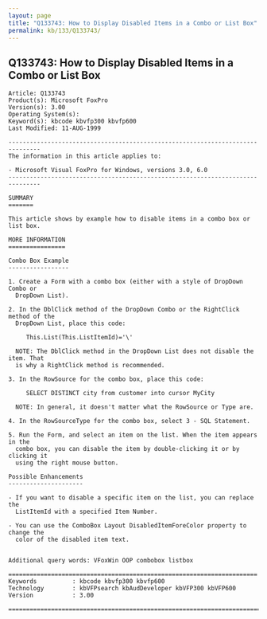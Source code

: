 ```yaml
---
layout: page
title: "Q133743: How to Display Disabled Items in a Combo or List Box"
permalink: kb/133/Q133743/
---
```


## Q133743: How to Display Disabled Items in a Combo or List Box

	Article: Q133743
	Product(s): Microsoft FoxPro
	Version(s): 3.00
	Operating System(s): 
	Keyword(s): kbcode kbvfp300 kbvfp600
	Last Modified: 11-AUG-1999
	
	-------------------------------------------------------------------------------
	The information in this article applies to:
	
	- Microsoft Visual FoxPro for Windows, versions 3.0, 6.0 
	-------------------------------------------------------------------------------
	
	SUMMARY
	=======
	
	This article shows by example how to disable items in a combo box or list box.
	
	MORE INFORMATION
	================
	
	Combo Box Example
	-----------------
	
	1. Create a Form with a combo box (either with a style of DropDown Combo or
	  DropDown List).
	
	2. In the DblClick method of the DropDown Combo or the RightClick method of the
	  DropDown List, place this code:
	
	     This.List(This.ListItemId)='\'
	
	  NOTE: The DblClick method in the DropDown List does not disable the item. That
	  is why a RightClick method is recommended.
	
	3. In the RowSource for the combo box, place this code:
	
	     SELECT DISTINCT city from customer into cursor MyCity
	
	  NOTE: In general, it doesn't matter what the RowSource or Type are.
	
	4. In the RowSourceType for the combo box, select 3 - SQL Statement.
	
	5. Run the Form, and select an item on the list. When the item appears in the
	  combo box, you can disable the item by double-clicking it or by clicking it
	  using the right mouse button.
	
	Possible Enhancements
	---------------------
	
	- If you want to disable a specific item on the list, you can replace the
	  ListItemId with a specified Item Number.
	
	- You can use the ComboBox Layout DisabledItemForeColor property to change the
	  color of the disabled item text.
	
	
	Additional query words: VFoxWin OOP combobox listbox
	
	======================================================================
	Keywords          : kbcode kbvfp300 kbvfp600 
	Technology        : kbVFPsearch kbAudDeveloper kbVFP300 kbVFP600
	Version           : 3.00
	
	=============================================================================
	
